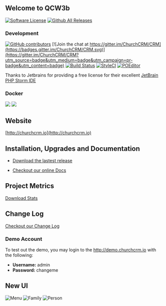 Welcome to QCW3b
---
[![Software License](https://img.shields.io/badge/license-MIT-brightgreen.svg?style=flat-square)](LICENSE)
[![Github All Releases](https://img.shields.io/github/downloads/churchcrm/crm/total.svg)](https://github.com/ChurchCRM/CRM/releases)

### Development 
[![GitHub contributors](https://img.shields.io/github/contributors/churchcrm/crm.svg)]()
[![Join the chat at https://gitter.im/ChurchCRM/CRM](https://badges.gitter.im/ChurchCRM/CRM.svg)](https://gitter.im/ChurchCRM/CRM?utm_source=badge&utm_medium=badge&utm_campaign=pr-badge&utm_content=badge)
[![Build Status](https://travis-ci.org/ChurchCRM/CRM.svg?branch=master)](https://travis-ci.org/ChurchCRM/CRM)
[![StyleCI](https://styleci.io/repos/30856851/shield?branch=master)](https://styleci.io/repos/30856851)
[![POEditor](https://img.shields.io/badge/Languages-22-green.svg)](https://poeditor.com/join/project/RABdnDSqAt)

Thanks to Jetbrains for providing a free license for their excellent [JetBrain PHP Storm IDE](https://www.jetbrains.com/?from=ChurchCRM)


### Docker
![](https://img.shields.io/docker/pulls/churchcrm/crm.svg?maxAge=2592000)
[![](https://images.microbadger.com/badges/image/churchcrm/crm.svg)](https://microbadger.com/images/churchcrm/crm "Get your own image badge on microbadger.com")
## Website

[http://churchcrm.io](http://churchcrm.io)

## Installation, Upgrades and Documentation

* [Download the lastest release](https://github.com/ChurchCRM/CRM/releases/latest)

* [Checkout our online Docs](http://docs.churchcrm.io)

## Project Metrics 

[Download Stats](http://www.somsubhra.com/github-release-stats/?username=churchcrm&repository=CRM)

##  Change Log

[Checkout our Change Log](CHANGELOG.md)

### Demo Account

To test out the demo, you may login to the http://demo.churchcrm.io  with the following:

- **Username:** admin
- **Password:** changeme

## New UI

![Menu](http://www.churchcrm.io/screenshots/menu.PNG)
![Family](http://www.churchcrm.io/screenshots/family.PNG)
![Person](http://www.churchcrm.io/screenshots/person.PNG)
